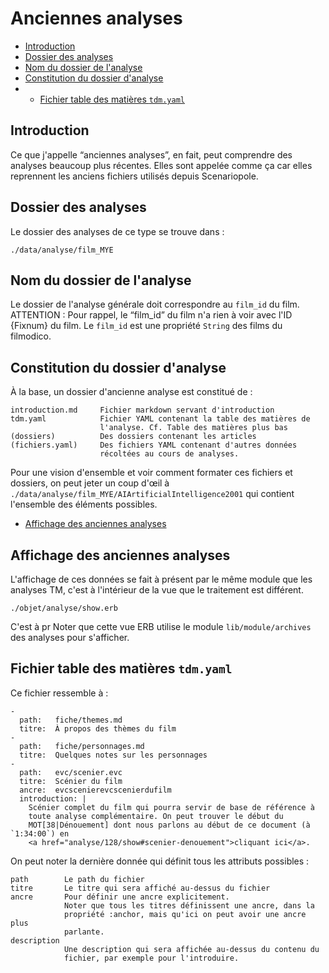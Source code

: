# Anciennes analyses

* [Introduction](#introduction)
* [Dossier des analyses](#dossierdesanalyses)
* [Nom du dossier de l'analyse](#nomdudossierdanalyse)
* [Constitution du dossier d'analyse](#constitutiondudossier)
* * [Fichier table des matières `tdm.yaml`](#fichiertabledesmatières)

<a name='introduction'></a>

## Introduction


Ce que j'appelle “anciennes analyses”, en fait, peut comprendre des analyses beaucoup plus récentes. Elles sont appelée comme ça car elles reprennent les anciens fichiers utilisés depuis Scenariopole.


<a name='dossierdesanalyses'></a>

## Dossier des analyses

Le dossier des analyses de ce type se trouve dans :

    ./data/analyse/film_MYE

<a name='nomdudossierdanalyse'></a>

## Nom du dossier de l'analyse

Le dossier de l'analyse générale doit correspondre au `film_id` du film. ATTENTION : Pour rappel, le “film_id” du film n'a rien à voir avec l'ID {Fixnum} du film. Le `film_id` est une propriété `String` des films du filmodico.

<a name='constitutiondudossier'></a>

## Constitution du dossier d'analyse

À la base, un dossier d'ancienne analyse est constitué de :

    introduction.md     Fichier markdown servant d'introduction
    tdm.yaml            Fichier YAML contenant la table des matières de
                        l'analyse. Cf. Table des matières plus bas
    (dossiers)          Des dossiers contenant les articles
    (fichiers.yaml)     Des fichiers YAML contenant d'autres données
                        récoltées au cours de analyses.

Pour une vision d'ensemble et voir comment formater ces fichiers et dossiers, on peut jeter un coup d'œil à `./data/analyse/film_MYE/AIArtificialIntelligence2001` qui contient l'ensemble des éléments possibles.

* [Affichage des anciennes analyses](#affichagedecesnalayses)
<a name='affichagedecesnalayses'></a>

## Affichage des anciennes analyses

L'affichage de ces données se fait à présent par le même module que les analyses TM, c'est à l'intérieur de la vue que le traitement est différent.

    ./objet/analyse/show.erb

C'est à pr
Noter que cette vue ERB utilise le module `lib/module/archives` des analyses pour s'afficher.

<a name='fichiertabledesmatières'></a>

## Fichier table des matières `tdm.yaml`

Ce fichier ressemble à :


    -
      path:   fiche/themes.md
      titre:  À propos des thèmes du film
    -
      path:   fiche/personnages.md
      titre:  Quelques notes sur les personnages
    -
      path:   evc/scenier.evc
      titre:  Scénier du film
      ancre:  evcscenierevcscenierdufilm
      introduction: |
        Scénier complet du film qui pourra servir de base de référence à
        toute analyse complémentaire. On peut trouver le début du
        MOT[38|Dénouement] dont nous parlons au début de ce document (à `1:34:00`) en
        <a href="analyse/128/show#scenier-denouement">cliquant ici</a>.


On peut noter la dernière donnée qui définit tous les attributs possibles :

    path        Le path du fichier
    titre       Le titre qui sera affiché au-dessus du fichier
    ancre       Pour définir une ancre explicitement.
                Noter que tous les titres définissent une ancre, dans la
                propriété :anchor, mais qu'ici on peut avoir une ancre plus
                parlante.
    description
                Une description qui sera affichée au-dessus du contenu du
                fichier, par exemple pour l'introduire.
